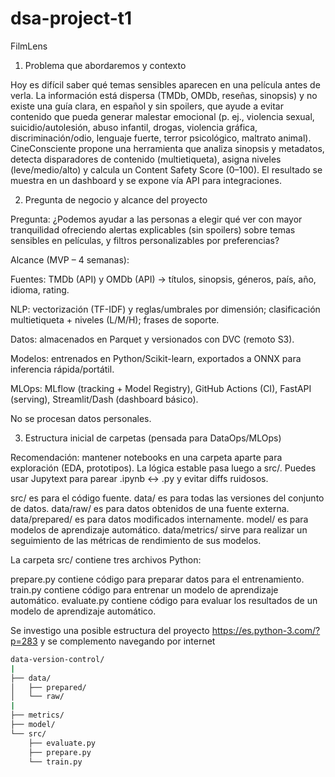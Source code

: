# dsa-project-t1
FilmLens

1) Problema que abordaremos y contexto

Hoy es difícil saber qué temas sensibles aparecen en una película antes de verla. La información está dispersa (TMDb, OMDb, reseñas, sinopsis) y no existe una guía clara, en español y sin spoilers, que ayude a evitar contenido que pueda generar malestar emocional (p. ej., violencia sexual, suicidio/autolesión, abuso infantil, drogas, violencia gráfica, discriminación/odio, lenguaje fuerte, terror psicológico, maltrato animal).
CineConsciente propone una herramienta que analiza sinopsis y metadatos, detecta disparadores de contenido (multietiqueta), asigna niveles (leve/medio/alto) y calcula un Content Safety Score (0–100). El resultado se muestra en un dashboard y se expone vía API para integraciones.

2) Pregunta de negocio y alcance del proyecto

Pregunta: ¿Podemos ayudar a las personas a elegir qué ver con mayor tranquilidad ofreciendo alertas explicables (sin spoilers) sobre temas sensibles en películas, y filtros personalizables por preferencias?

Alcance (MVP – 4 semanas):

Fuentes: TMDb (API) y OMDb (API) → títulos, sinopsis, géneros, país, año, idioma, rating.

NLP: vectorización (TF-IDF) y reglas/umbrales por dimensión; clasificación multietiqueta + niveles (L/M/H); frases de soporte.

Datos: almacenados en Parquet y versionados con DVC (remoto S3).

Modelos: entrenados en Python/Scikit-learn, exportados a ONNX para inferencia rápida/portátil.

MLOps: MLflow (tracking + Model Registry), GitHub Actions (CI), FastAPI (serving), Streamlit/Dash (dashboard básico).

No se procesan datos personales.

3) Estructura inicial de carpetas (pensada para DataOps/MLOps)

Recomendación: mantener notebooks en una carpeta aparte para exploración (EDA, prototipos). La lógica estable pasa luego a src/. Puedes usar Jupytext para parear .ipynb ↔ .py y evitar diffs ruidosos.


src/ es para el código fuente.
data/ es para todas las versiones del conjunto de datos.
data/raw/ es para datos obtenidos de una fuente externa.
data/prepared/ es para datos modificados internamente.
model/ es para modelos de aprendizaje automático.
data/metrics/ sirve para realizar un seguimiento de las métricas de rendimiento de sus modelos.

La carpeta src/ contiene tres archivos Python:

prepare.py contiene código para preparar datos para el entrenamiento.
train.py contiene código para entrenar un modelo de aprendizaje automático.
evaluate.py contiene código para evaluar los resultados de un modelo de aprendizaje automático.


Se investigo una posible estructura del proyecto https://es.python-3.com/?p=283 y se complemento navegando por internet
```bash
data-version-control/
|
├── data/
│   ├── prepared/
│   └── raw/
|
├── metrics/
├── model/
└── src/
    ├── evaluate.py
    ├── prepare.py
    └── train.py
```
